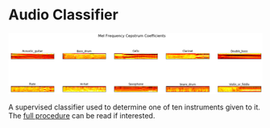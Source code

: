 # Audio Classifier

![](images/mfcc.png)

A supervised classifier used to determine one of ten instruments given to it. The [full procedure](https://github.com/theadamsabra/Audio-Classifier/blob/master/Full%20Procedure.ipynb) can be read if interested.
